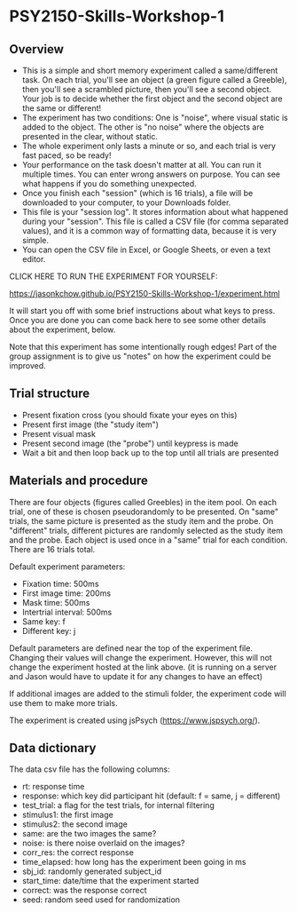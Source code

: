 # PSY2150-Skills-Workshop-1

## Overview

* This is a simple and short memory experiment called a same/different task. 
On each trial, you'll see an object (a green figure called a Greeble), then you'll see a scrambled picture, 
then you'll see a second object. Your job is to decide whether the first object and the second object 
are the same or different!
* The experiment has two conditions: One is "noise", where visual static is added to the object. The other is 
"no noise" where the objects are presented in the clear, without static.
* The whole experiment only lasts a minute or so, and each trial is very fast paced, so be ready!
* Your performance on the task doesn't matter at all. You can run it multiple times. You can enter wrong answers on purpose. 
You can see what happens if you do something unexpected.
* Once you finish each "session" (which is 16 trials), a file will be downloaded to your computer, 
to your Downloads folder. 
* This file is your "session log". It stores information about what happened during your "session". This file is called a CSV file (for comma separated values), and it is a common way of formatting data, because it is very simple. 
* You can open the CSV file in Excel, or Google Sheets, or even a text editor.

CLICK HERE TO RUN THE EXPERIMENT FOR YOURSELF: 

https://jasonkchow.github.io/PSY2150-Skills-Workshop-1/experiment.html

It will start you off with some brief instructions about what keys to press.
Once you are done you can come back here to see some other details about the experiment, below.

Note that this experiment has some intentionally rough edges! 
Part of the group assignment is to give us "notes" on how the experiment could be improved.

## Trial structure

* Present fixation cross (you should fixate your eyes on this)
* Present first image (the "study item")
* Present visual mask
* Present second image (the "probe") until keypress is made
* Wait a bit and then loop back up to the top until all trials are presented

## Materials and procedure

There are four objects (figures called Greebles) in the item pool. On each trial, one of these is chosen pseudorandomly to be presented. 
On "same" trials, the same picture is presented as the study item and the probe. On "different" trials, different pictures are randomly selected as the study item and the probe.
Each object is used once in a "same" trial for each condition. There are 16 trials total. 

Default experiment parameters:
* Fixation time: 500ms
* First image time: 200ms
* Mask time: 500ms
* Intertrial interval: 500ms
* Same key: f
* Different key: j

Default parameters are defined near the top of the experiment file. Changing their values will change the experiment. However, this will not change the experiment hosted at the link above. (it is running on a server and Jason would have to update it for any changes to have an effect) 

If additional images are added to the stimuli folder, the experiment code will use them to make more trials. 

The experiment is created using jsPsych (https://www.jspsych.org/).

## Data dictionary

The data csv file has the following columns:
* rt: response time
* response: which key did participant hit (default: f = same, j = different)
* test_trial: a flag for the test trials, for internal filtering
* stimulus1: the first image
* stimulus2: the second image
* same: are the two images the same?
* noise: is there noise overlaid on the images?
* corr_res: the correct response
* time_elapsed: how long has the experiment been going in ms
* sbj_id: randomly generated subject_id
* start_time: date/time that the experiment started
* correct: was the response correct
* seed: random seed used for randomization
